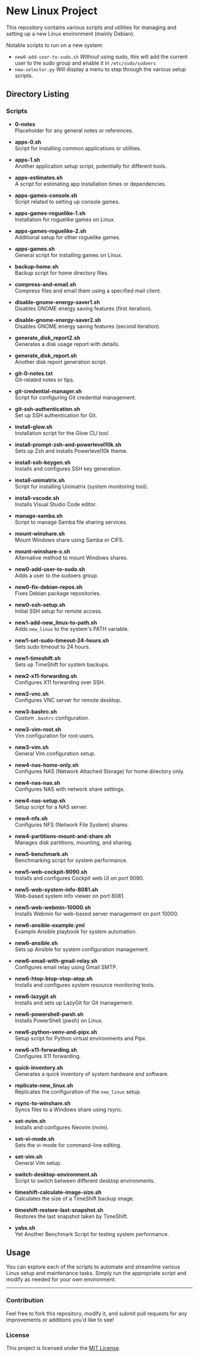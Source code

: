 # New Linux Project

This repository contains various scripts and utilities for managing and setting up a new Linux environment (mainly Debian).

Notable scripts to run on a new system:
- `new0-add-user-to-sudo.sh`
  *Without* using sudo, this will add the current user to the sudo group and enable it in `/etc/sudo/sudoers`
- `new-selector.py`
  Will display a menu to step through the various setup scripts.

## Directory Listing

### Scripts

- **0-notes**  
  Placeholder for any general notes or references.

- **apps-0.sh**  
  Script for installing common applications or utilities.

- **apps-1.sh**  
  Another application setup script, potentially for different tools.

- **apps-estimates.sh**  
  A script for estimating app installation times or dependencies.

- **apps-games-console.sh**  
  Script related to setting up console games.

- **apps-games-roguelike-1.sh**  
  Installation for roguelike games on Linux.

- **apps-games-roguelike-2.sh**  
  Additional setup for other roguelike games.

- **apps-games.sh**  
  General script for installing games on Linux.

- **backup-home.sh**  
  Backup script for home directory files.

- **compress-and-email.sh**  
  Compress files and email them using a specified mail client.

- **disable-gnome-energy-saver1.sh**  
  Disables GNOME energy saving features (first iteration).

- **disable-gnome-energy-saver2.sh**  
  Disables GNOME energy saving features (second iteration).

- **generate_disk_report2.sh**  
  Generates a disk usage report with details.

- **generate_disk_report.sh**  
  Another disk report generation script.

- **git-0-notes.txt**  
  Git-related notes or tips.

- **git-credential-manager.sh**  
  Script for configuring Git credential management.

- **git-ssh-authentication.sh**  
  Set up SSH authentication for Git.

- **install-glow.sh**  
  Installation script for the Glow CLI tool.

- **install-prompt-zsh-and-powerlevel10k.sh**  
  Sets up Zsh and installs Powerlevel10k theme.

- **install-ssh-keygen.sh**  
  Installs and configures SSH key generation.

- **install-unimatrix.sh**  
  Script for installing Unimatrix (system monitoring tool).

- **install-vscode.sh**  
  Installs Visual Studio Code editor.

- **manage-samba.sh**  
  Script to manage Samba file sharing services.

- **mount-winshare.sh**  
  Mount Windows share using Samba or CIFS.

- **mount-winshare-x.sh**  
  Alternative method to mount Windows shares.

- **new0-add-user-to-sudo.sh**  
  Adds a user to the sudoers group.

- **new0-fix-debian-repos.sh**  
  Fixes Debian package repositories.

- **new0-ssh-setup.sh**  
  Initial SSH setup for remote access.

- **new1-add-new_linux-to-path.sh**  
  Adds `new_linux` to the system's PATH variable.

- **new1-set-sudo-timeout-24-hours.sh**  
  Sets sudo timeout to 24 hours.

- **new1-timeshift.sh**  
  Sets up TimeShift for system backups.

- **new2-x11-forwarding.sh**  
  Configures X11 forwarding over SSH.

- **new2-vnc.sh**  
  Configures VNC server for remote desktop.

- **new3-bashrc.sh**  
  Custom `.bashrc` configuration.

- **new3-vim-root.sh**  
  Vim configuration for root users.

- **new3-vim.sh**  
  General Vim configuration setup.

- **new4-nas-home-only.sh**  
  Configures NAS (Network Attached Storage) for home directory only.

- **new4-nas-nas.sh**  
  Configures NAS with network share settings.

- **new4-nas-setup.sh**  
  Setup script for a NAS server.

- **new4-nfs.sh**  
  Configures NFS (Network File System) shares.

- **new4-partitions-mount-and-share.sh**  
  Manages disk partitions, mounting, and sharing.

- **new5-benchmark.sh**  
  Benchmarking script for system performance.

- **new5-web-cockpit-9090.sh**  
  Installs and configures Cockpit web UI on port 9090.

- **new5-web-system-info-8081.sh**  
  Web-based system info viewer on port 8081.

- **new5-web-webmin-10000.sh**  
  Installs Webmin for web-based server management on port 10000.

- **new6-ansible-example.yml**  
  Example Ansible playbook for system automation.

- **new6-ansible.sh**  
  Sets up Ansible for system configuration management.

- **new6-email-with-gmail-relay.sh**  
  Configures email relay using Gmail SMTP.

- **new6-htop-btop-vtop-atop.sh**  
  Installs and configures system resource monitoring tools.

- **new6-lazygit.sh**  
  Installs and sets up LazyGit for Git management.

- **new6-powershell-pwsh.sh**  
  Installs PowerShell (pwsh) on Linux.

- **new6-python-venv-and-pipx.sh**  
  Setup script for Python virtual environments and Pipx.

- **new6-x11-forwarding.sh**  
  Configures X11 forwarding.

- **quick-inventory.sh**  
  Generates a quick inventory of system hardware and software.

- **replicate-new_linux.sh**  
  Replicates the configuration of the `new_linux` setup.

- **rsync-to-winshare.sh**  
  Syncs files to a Windows share using rsync.

- **set-nvim.sh**  
  Installs and configures Neovim (nvim).

- **set-vi-mode.sh**  
  Sets the vi-mode for command-line editing.

- **set-vim.sh**  
  General Vim setup.

- **switch-desktop-environment.sh**  
  Script to switch between different desktop environments.

- **timeshift-calculate-image-size.sh**  
  Calculates the size of a TimeShift backup image.

- **timeshift-restore-last-snapshot.sh**  
  Restores the last snapshot taken by TimeShift.

- **yabs.sh**  
  Yet Another Benchmark Script for testing system performance.

## Usage

You can explore each of the scripts to automate and streamline various Linux setup and maintenance tasks. Simply run the appropriate script and modify as needed for your own environment.

---

### Contribution

Feel free to fork this repository, modify it, and submit pull requests for any improvements or additions you'd like to see!

### License

This project is licensed under the [MIT License](LICENSE).

